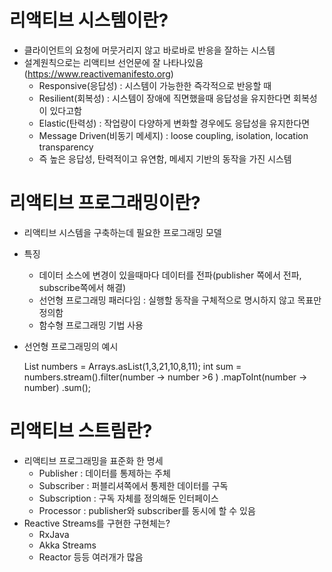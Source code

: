 
# 리액티브 시스템이란?
- 클라이언트의 요청에 머뭇거리지 않고 바로바로 반응을 잘하는 시스템
- 설계원칙으로는 리액티브 선언문에 잘 나타나있음(https://www.reactivemanifesto.org)
  - Responsive(응답성) : 시스템이 가능한한 즉각적으로 반응할 때
  - Resilient(회복성) : 시스템이 장애에 직면했을때 응답성을 유지한다면 회복성이 있다고함
  - Elastic(탄력성) : 작업량이 다양하게 변화할 경우에도 응답성을 유지한다면
  - Message Driven(비동기 메세지) : loose coupling, isolation, location transparency
  - 즉 높은 응답성, 탄력적이고 유연함, 메세지 기반의 동작을 가진 시스템

# 리액티브 프로그래밍이란?
- 리액티브 시스템을 구축하는데 필요한 프로그래밍 모델
- 특징
  - 데이터 소스에 변경이 있을때마다 데이터를 전파(publisher 쪽에서 전파, subscribe쪽에서 해결)
  - 선언형 프로그래밍 패러다임 : 실행할 동작을 구체적으로 명시하지 않고 목표만 정의함
  - 함수형 프로그래밍 기법 사용
- 선언형 프로그래밍의 예시


    List<Integer> numbers = Arrays.asList(1,3,21,10,8,11);
    int sum = numbers.stream().filter(number -> number >6 )
    .mapToInt(number -> number)
    .sum();

# 리액티브 스트림란?
- 리액티브 프로그래밍을 표준화 한 명세
  - Publisher : 데이터를 통제하는 주체
  - Subscriber : 퍼블리셔쪽에서 통제한 데이터를 구독
  - Subscription : 구독 자체를 정의해둔 인터페이스
  - Processor : publisher와 subscriber를 동시에 할 수 있음
- Reactive Streams를 구현한 구현체는?
  - RxJava
  - Akka Streams
  - Reactor 등등 여러개가 많음


